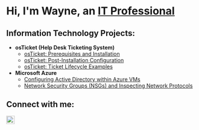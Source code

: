 <h1>Hi, I'm Wayne, an <a href="https://linkedin.com/in/dewayne-tavares-jr-68a43b356">IT Professional</a> </h1>

<h2>  Information Technology Projects:</h2> 

- <b>osTicket (Help Desk Ticketing System)</b>
  - [osTicket: Prerequisites and Installation](https://github.com/WayneTav/osticket-prereqs)
  - [osTicket: Post-Installation Configuration](https://github.com/WayneTav/post-install-config)
  - [osTicket: Ticket Lifecycle Examples](https://github.com/WayneTav/ticket-lifecycle)
- <b>Microsoft Azure</b>
  - [Configuring Active Directory within Azure VMs](https://github.com/WayneTav/configure-ad)
  - [Network Security Groups (NSGs) and Inspecting Network Protocols](https://github.com/WayneTav/azure-network-protocols)

<h2> Connect with me:</h2>


[<img align="left" alt="WayneTav | LinkedIn" width="22px" src="https://cdn.jsdelivr.net/npm/simple-icons@v3/icons/linkedin.svg" />][linkedin]

[linkedin]: [www.linkedin.com/in/dewayne-tavares-jr-68a43b356](https://linkedin.com/in/dewayne-tavares-jr-68a43b356)

